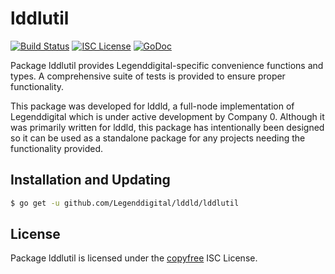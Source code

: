 lddlutil
=======


[![Build Status](http://img.shields.io/travis/Legenddigital/lddld.svg)](https://travis-ci.org/Legenddigital/lddld)
[![ISC License](http://img.shields.io/badge/license-ISC-blue.svg)](http://copyfree.org)
[![GoDoc](http://img.shields.io/badge/godoc-reference-blue.svg)](http://godoc.org/github.com/Legenddigital/lddld/lddlutil)

Package lddlutil provides Legenddigital-specific convenience functions and types.
A comprehensive suite of tests is provided to ensure proper functionality.

This package was developed for lddld, a full-node implementation of Legenddigital which
is under active development by Company 0.  Although it was primarily written for
lddld, this package has intentionally been designed so it can be used as a
standalone package for any projects needing the functionality provided.

## Installation and Updating

```bash
$ go get -u github.com/Legenddigital/lddld/lddlutil
```

## License

Package lddlutil is licensed under the [copyfree](http://copyfree.org) ISC
License.
